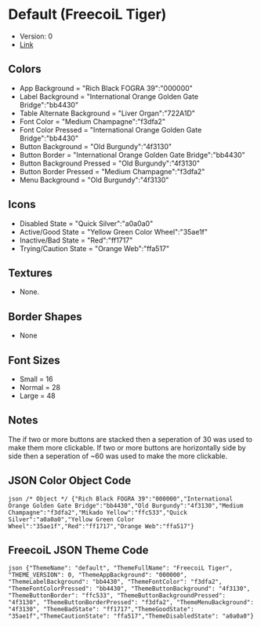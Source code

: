 # Default (FreecoiL Tiger)

* Version: 0
* [Link](https://coolors.co/000000-bb4430-4f3130-f3dfa2-ffc533-a0a0a0-35ae1f-ff1717-ffa517)

## Colors

* App Background = "Rich Black FOGRA 39":"000000"
* Label Background = "International Orange Golden Gate Bridge":"bb4430"
* Table Alternate Background = "Liver Organ":"722A1D"
* Font Color = "Medium Champagne":"f3dfa2"
* Font Color Pressed = "International Orange Golden Gate Bridge":"bb4430"
* Button Background = "Old Burgundy":"4f3130"
* Button Border = "International Orange Golden Gate Bridge":"bb4430"
* Button Background Pressed = "Old Burgundy":"4f3130"
* Button Border Pressed = "Medium Champagne":"f3dfa2"
* Menu Background = "Old Burgundy":"4f3130"

## Icons

* Disabled State = "Quick Silver":"a0a0a0"
* Active/Good State = "Yellow Green Color Wheel":"35ae1f"
* Inactive/Bad State = "Red":"ff1717"
* Trying/Caution State = "Orange Web":"ffa517"

## Textures

* None.

## Border Shapes

* None

## Font Sizes

* Small = 16
* Normal = 28
* Large = 48

## Notes

The if two or more buttons are stacked then a seperation of 30 was used to make them more clickable. If two or more buttons are horizontally side by side then a seperation of ~60 was used to make the more clickable.

## JSON Color Object Code

``json
/* Object */
{"Rich Black FOGRA 39":"000000","International Orange Golden Gate Bridge":"bb4430","Old Burgundy":"4f3130","Medium Champagne":"f3dfa2","Mikado Yellow":"ffc533","Quick Silver":"a0a0a0","Yellow Green Color Wheel":"35ae1f","Red":"ff1717","Orange Web":"ffa517"}
``

## FreecoiL JSON Theme Code

``json
{"ThemeName": "default", "ThemeFullName": "FreecoiL Tiger", "THEME_VERSION": 0, "ThemeAppBackground": "000000", "ThemeLabelBackground": "bb4430", "ThemeFontColor": "f3dfa2", "ThemeFontColorPressed": "bb4430", "ThemeButtonBackground": "4f3130", "ThemeButtonBorder": "ffc533", "ThemeButtonBackgroundPressed": "4f3130", "ThemeButtonBorderPressed": "f3dfa2", "ThemeMenuBackground": "4f3130", "ThemeBadState": "ff1717","ThemeGoodState": "35ae1f","ThemeCautionState": "ffa517","ThemeDisabledState": "a0a0a0"}
``
